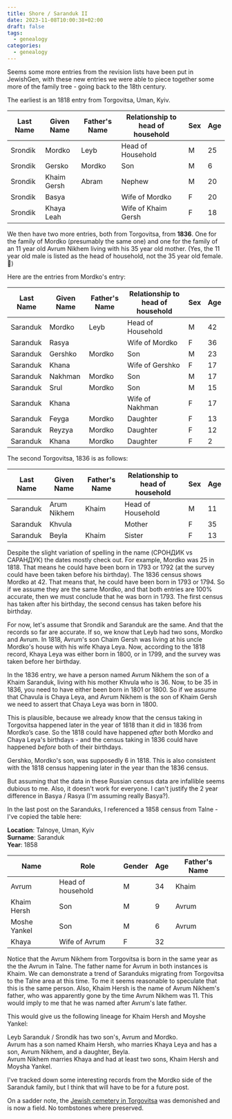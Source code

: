 ```yaml
---
title: Shore / Saranduk II
date: 2023-11-08T10:00:38+02:00
draft: false
tags:
  - genealogy
categories:
  - genealogy
---
```


Seems some more entries from the revision lists have been put in JewishGen, with these new entries we were able to piece together some more of the family tree - going back to the 18th century.

The earliest is an 1818 entry from Torgovitsa, Uman, Kyiv.

| Last Name | Given Name  | Father's Name | Relationship to head of household | Sex | Age |
| --------- | ----------- | ------------- | --------------------------------- | --- | --- |
| Srondik   | Mordko      | Leyb          | Head of Household                 | M   | 25  |
| Srondik   | Gersko      | Mordko        | Son                               | M   | 6   |
| Srondik   | Khaim Gersh | Abram         | Nephew                            | M   | 20  |
| Srondik   | Basya       |               | Wife of Mordko                    | F   | 20  |
| Srondik   | Khaya Leah  |               | Wife of Khaim Gersh               | F   | 18  |

We then have two more entries, both from Torgovitsa, from **1836**. One for the family of Mordko (presumably the same one) and one for the family of an 11 year old Avrum Nikhem living with his 35 year old mother. (Yes, the 11 year old male is listed as the head of household, not the 35 year old female. 🤔)

Here are the entries from Mordko's entry:

| Last Name | Given Name | Father's Name | Relationship to head of household | Sex | Age |
| --------- | ---------- | ------------- | --------------------------------- | --- | --- |
| Saranduk  | Mordko     | Leyb          | Head of Household                 | M   | 42  |
| Saranduk  | Rasya      |               | Wife of Mordko                    | F   | 36  |
| Saranduk  | Gershko    | Mordko        | Son                               | M   | 23  |
| Saranduk  | Khana      |               | Wife of Gershko                   | F   | 17  |
| Saranduk  | Nakhman    | Mordko        | Son                               | M   | 17  |
| Saranduk  | Srul       | Mordko        | Son                               | M   | 15  |
| Saranduk  | Khana      |               | Wife of Nakhman                   | F   | 17  |
| Saranduk  | Feyga      | Mordko        | Daughter                          | F   | 13  |
| Saranduk  | Reyzya     | Mordko        | Daughter                          | F   | 12  |
| Saranduk  | Khana      | Mordko        | Daughter                          | F   | 2   |

The second Torgovitsa, 1836 is as follows:

| Last Name | Given Name  | Father's Name | Relationship to head of household | Sex | Age |
| --------- | ----------- | ------------- | --------------------------------- | --- | --- |
| Saranduk  | Arum Nikhem | Khaim         | Head of Household                 | M   | 11  |
| Saranduk  | Khvula      |               | Mother                            | F   | 35  |
| Saranduk  | Beyla       | Khaim         | Sister                            | F   | 13  |

Despite the slight variation of spelling in the name (СРОНДИК vs САРАНДУК) the dates mostly check out. For example, Mordko was 25 in 1818. That means he could have been born in 1793 or 1792 (at the survey could have been taken before his birthday). The 1836 census shows Mordko at 42. That means that, he could have been born in 1793 or 1794. So if we assume they are the same Mordko, and that both entries are 100% accurate, then we must conclude that he was born in 1793. The first census has taken after his birthday, the second census has taken before his birthday.

For now, let's assume that Srondik and Saranduk are the same. And that the records so far are accurate. If so, we know that Leyb had two sons, Mordko and Avrum. In 1818, Avrum's son Chaim Gersh was living at his uncle Mordko's house with his wife Khaya Leya. Now, according to the 1818 record, Khaya Leya was either born in 1800, or in 1799, and the survey was taken before her birthday.

In the 1836 entry, we have a person named Avrum Nikhem the son of a Khaim Saranduk, living with his mother Khvula who is 36. Now, to be 35 in 1836, you need to have either been born in 1801 or 1800. So if we assume that Chavula is Chaya Leya, and Avrum Nikhem is the son of Khaim Gersh we need to assert that Chaya Leya was born in 1800.

This is plausible, because we already know that the census taking in Torgovitsa happened later in the year of 1818 than it did in 1836 from Mordko’s case. So the 1818 could have happened _after_ both Mordko and Chaya Leya's birthdays - and the census taking in 1836 could have happened _before_ both of their birthdays.

Gershko, Mordko's son, was supposedly 6 in 1818. This is also consistent with the 1818 census happening later in the year than the 1836 census.

But assuming that the data in these Russian census data are infallible seems dubious to me. Also, it doesn't work for everyone. I can't justify the 2 year difference in Basya / Rasya (I'm assuming really Basya?).

In the last post on the Saranduks, I referenced a 1858 census from Talne - I've copied the table here:

**Location**: Talnoye, Uman, Kyiv \
**Surname**: Saranduk \
**Year**: 1858

| Name         | Role              | Gender | Age | Father's Name |
| ------------ | ----------------- | ------ | --- | ------------- |
| Avrum        | Head of household | M      | 34  | Khaim         |
| Khaim Hersh  | Son               | M      | 9   | Avrum         |
| Moshe Yankel | Son               | M      | 6   | Avrum         |
| Khaya        | Wife of Avrum     | F      | 32  |               |

Notice that the Avrum Nikhem from Torgovitsa is born in the same year as the the Avrum in Talne. The father name for Avrum in both instances is Khaim. We can demonstrate a trend of Saranduks migrating from Torgovitsa to the Talne area at this time. To me it seems reasonable to speculate that this is the same person. Also, Khaim Hersh is the name of Avrum Nikhem's father, who was apparently gone by the time Avrum Nikhem was 11. This would imply to me that he was named after Avrum's late father.

This would give us the following lineage for Khaim Hersh and Moyshe Yankel:

Leyb Saranduk / Srondik has two son's, Avrum and Mordko. \
Avrum has a son named Khaim Hersh, who marries Khaya Leya and has a son, Avrum Nikhem, and a daughter, Beyla. \
Avrum Nikhem marries Khaya and had at least two sons, Khaim Hersh and Moysha Yankel.

I've tracked down some interesting records from the Mordko side of the Saranduk family, but I think that will have to be for a future post.

On a sadder note, the [Jewish cemetery in Torgovitsa](https://www.esjf-cemeteries.org/survey/torhovytsya-jewish-cemetery/) was demonished and is now a field. No tombstones where preserved.
